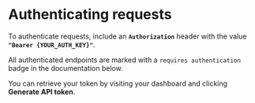 # Authenticating requests


To authenticate requests, include an **`Authorization`** header with the value **`"Bearer {YOUR_AUTH_KEY}"`**.

All authenticated endpoints are marked with a `requires authentication` badge in the documentation below.

You can retrieve your token by visiting your dashboard and clicking <b>Generate API token</b>.

